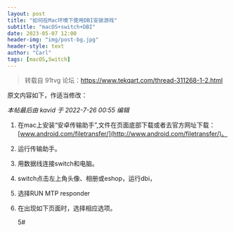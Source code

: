 ```yaml
---
layout: post
title: "如何在Mac环境下使用DBI安装游戏"
subtitle: "macOS+switch+DBI"
date: 2023-05-07 12:00
header-img: "img/post-bg.jpg"
header-style: text
author: "Carl"
tags: [macOS,Switch]
---
```


> 转载自 91tvg 论坛：https://www.tekqart.com/thread-311268-1-2.html

原文内容如下，作适当修改：

*本帖最后由 kavid 于 2022-7-26 00:55 编辑*  



1. 在mac上安装“安卓传输助手”,文件在页面底部下载或者去官方网址下载：[www.android.com/filetransfer/](http://www.android.com/filetransfer/)。 

    

2. 运行传输助手。

    

    

3. 用数据线连接switch和电脑。

    

    

4. switch点击左上角头像、相册或eshop，运行dbi，

   

   

5. 选择RUN MTP responder

    

    

6. 在出现如下页面时，选择相应选项。 

   5#

   